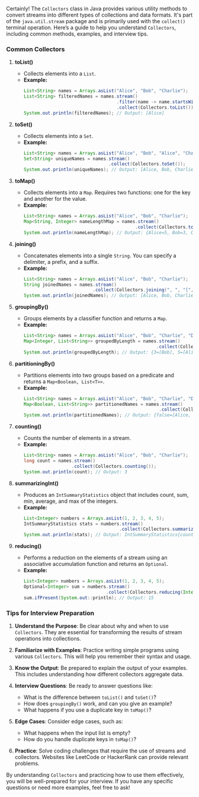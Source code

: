 Certainly! The `Collectors` class in Java provides various utility methods to convert streams into different types of collections and data formats. It's part of the `java.util.stream` package and is primarily used with the `collect()` terminal operation. Here’s a guide to help you understand `Collectors`, including common methods, examples, and interview tips.

### Common Collectors

1. **toList()**
   - Collects elements into a `List`.
   - **Example:**
     ```java
     List<String> names = Arrays.asList("Alice", "Bob", "Charlie");
     List<String> filteredNames = names.stream()
                                        .filter(name -> name.startsWith("A"))
                                        .collect(Collectors.toList());
     System.out.println(filteredNames); // Output: [Alice]
     ```

2. **toSet()**
   - Collects elements into a `Set`.
   - **Example:**
     ```java
     List<String> names = Arrays.asList("Alice", "Bob", "Alice", "Charlie");
     Set<String> uniqueNames = names.stream()
                                     .collect(Collectors.toSet());
     System.out.println(uniqueNames); // Output: [Alice, Bob, Charlie]
     ```

3. **toMap()**
   - Collects elements into a `Map`. Requires two functions: one for the key and another for the value.
   - **Example:**
     ```java
     List<String> names = Arrays.asList("Alice", "Bob", "Charlie");
     Map<String, Integer> nameLengthMap = names.stream()
                                               .collect(Collectors.toMap(name -> name, String::length));
     System.out.println(nameLengthMap); // Output: {Alice=5, Bob=3, Charlie=7}
     ```

4. **joining()**
   - Concatenates elements into a single `String`. You can specify a delimiter, a prefix, and a suffix.
   - **Example:**
     ```java
     List<String> names = Arrays.asList("Alice", "Bob", "Charlie");
     String joinedNames = names.stream()
                               .collect(Collectors.joining(", ", "[", "]"));
     System.out.println(joinedNames); // Output: [Alice, Bob, Charlie]
     ```

5. **groupingBy()**
   - Groups elements by a classifier function and returns a `Map`.
   - **Example:**
     ```java
     List<String> names = Arrays.asList("Alice", "Bob", "Charlie", "David");
     Map<Integer, List<String>> groupedByLength = names.stream()
                                                       .collect(Collectors.groupingBy(String::length));
     System.out.println(groupedByLength); // Output: {3=[Bob], 5=[Alice], 7=[Charlie, David]}
     ```

6. **partitioningBy()**
   - Partitions elements into two groups based on a predicate and returns a `Map<Boolean, List<T>>`.
   - **Example:**
     ```java
     List<String> names = Arrays.asList("Alice", "Bob", "Charlie", "David");
     Map<Boolean, List<String>> partitionedNames = names.stream()
                                                        .collect(Collectors.partitioningBy(name -> name.length() <= 4));
     System.out.println(partitionedNames); // Output: {false=[Alice, Charlie, David], true=[Bob]}
     ```

7. **counting()**
   - Counts the number of elements in a stream.
   - **Example:**
     ```java
     List<String> names = Arrays.asList("Alice", "Bob", "Charlie");
     long count = names.stream()
                       .collect(Collectors.counting());
     System.out.println(count); // Output: 3
     ```

8. **summarizingInt()**
   - Produces an `IntSummaryStatistics` object that includes count, sum, min, average, and max of the integers.
   - **Example:**
     ```java
     List<Integer> numbers = Arrays.asList(1, 2, 3, 4, 5);
     IntSummaryStatistics stats = numbers.stream()
                                         .collect(Collectors.summarizingInt(Integer::intValue));
     System.out.println(stats); // Output: IntSummaryStatistics{count=5, sum=15, min=1, average=3.000000, max=5}
     ```

9. **reducing()**
   - Performs a reduction on the elements of a stream using an associative accumulation function and returns an `Optional`.
   - **Example:**
     ```java
     List<Integer> numbers = Arrays.asList(1, 2, 3, 4, 5);
     Optional<Integer> sum = numbers.stream()
                                    .collect(Collectors.reducing(Integer::sum));
     sum.ifPresent(System.out::println); // Output: 15
     ```

### Tips for Interview Preparation

1. **Understand the Purpose**: Be clear about why and when to use `Collectors`. They are essential for transforming the results of stream operations into collections.

2. **Familiarize with Examples**: Practice writing simple programs using various `Collectors`. This will help you remember their syntax and usage.

3. **Know the Output**: Be prepared to explain the output of your examples. This includes understanding how different collectors aggregate data.

4. **Interview Questions**: Be ready to answer questions like:
   - What is the difference between `toList()` and `toSet()`?
   - How does `groupingBy()` work, and can you give an example?
   - What happens if you use a duplicate key in `toMap()`?

5. **Edge Cases**: Consider edge cases, such as:
   - What happens when the input list is empty?
   - How do you handle duplicate keys in `toMap()`?

6. **Practice**: Solve coding challenges that require the use of streams and collectors. Websites like LeetCode or HackerRank can provide relevant problems.

By understanding `Collectors` and practicing how to use them effectively, you will be well-prepared for your interview. If you have any specific questions or need more examples, feel free to ask!
